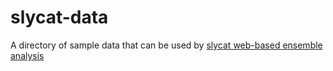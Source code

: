 # slycat-data
A directory of sample data that can be used by [slycat web-based ensemble analysis](https://github.com/sandialabs/slycat)
